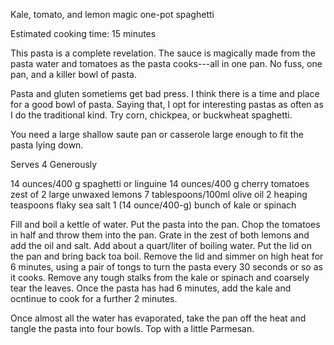 Kale, tomato, and lemon magic one-pot spaghetti

Estimated cooking time: 15 minutes

This pasta is a complete revelation. The sauce is magically made from the pasta
water and tomatoes as the pasta cooks---all in one pan. No fuss, one pan, and a
killer bowl of pasta.

Pasta and gluten sometiems get bad press. I think there is a time and place for
a good bowl of pasta. Saying that, I opt for interesting pastas as often as I do
the traditional kind. Try corn, chickpea, or buckwheat spaghetti.

You need a large shallow saute pan or casserole large enough to fit the pasta
lying down.

Serves 4 Generously

14 ounces/400 g spaghetti or linguine
14 ounces/400 g cherry tomatoes
zest of 2 large unwaxed lemons
7 tablespoons/100ml olive oil
2 heaping teaspoons flaky sea salt
1 (14 ounce/400-g) bunch of kale or spinach

Fill and boil a kettle of water.
Put the pasta into the pan. Chop the tomatoes in half and throw them into the
pan. Grate in the zest of both lemons and add the oil and salt.
Add about a quart/liter of boiling water. Put the lid on the pan and bring back
toa boil.
Remove the lid and simmer on high heat for 6 minutes, using a pair of tongs to
turn the pasta every 30 seconds or so as it cooks.
Remove any tough stalks from the kale or spinach and coarsely tear the leaves.
Once the pasta has had 6 minutes, add the kale and ocntinue to cook for a
further 2 minutes.

Once almost all the water has evaporated, take the pan off the heat and tangle
the pasta into four bowls. Top with a little Parmesan.
